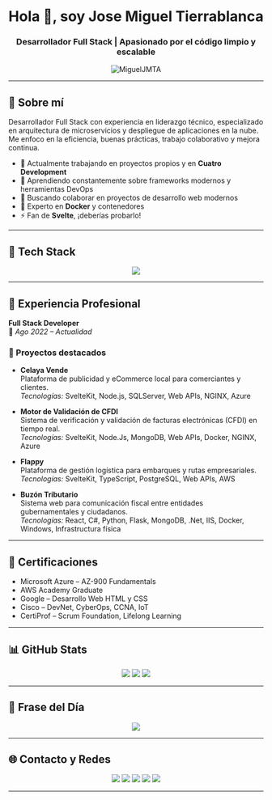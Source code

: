 <!-- README generado para Jose Miguel Tierrablanca Arreola -->

<h1 align="center">Hola 👋, soy Jose Miguel Tierrablanca</h1>
<h3 align="center">Desarrollador Full Stack | Apasionado por el código limpio y escalable</h3>

<p align="center">
  <img src="https://komarev.com/ghpvc/?username=MiguelJMTA&label=Profile%20views&color=0e75b6&style=flat" alt="MiguelJMTA" />
</p>

---

## 🚀 Sobre mí

Desarrollador Full Stack con experiencia en liderazgo técnico, especializado en arquitectura de microservicios y despliegue de aplicaciones en la nube. Me enfoco en la eficiencia, buenas prácticas, trabajo colaborativo y mejora continua.

- 🔭 Actualmente trabajando en proyectos propios y en **Cuatro Development**  
- 🌱 Aprendiendo constantemente sobre frameworks modernos y herramientas DevOps  
- 👯 Buscando colaborar en proyectos de desarrollo web modernos  
- 🐳 Experto en **Docker** y contenedores  
- ⚡ Fan de **Svelte**, ¡deberías probarlo!

---

## 🧰 Tech Stack

<div align="center">
  <img src="https://skillicons.dev/icons?i=js,ts,cs,python,mysql,postgres,mongodb,html,css,bootstrap,express,react,svelte,nodejs,dotnet,flask,java,firebase,aws,azure,gcp,docker,kubernetes,linux" />
</div>

---

## 💼 Experiencia Profesional

**Full Stack Developer**  
📅 *Ago 2022 – Actualidad*

### 🔧 Proyectos destacados

- **Celaya Vende**  
  Plataforma de publicidad y eCommerce local para comerciantes y clientes.  
  *Tecnologías:* SvelteKit, Node.js, SQLServer, Web APIs, NGINX, Azure

- **Motor de Validación de CFDI**  
  Sistema de verificación y validación de facturas electrónicas (CFDI) en tiempo real.  
  *Tecnologías:* SvelteKit, Node.Js, MongoDB, Web APIs, Docker, NGINX, Azure

- **Flappy**  
  Plataforma de gestión logística para embarques y rutas empresariales.  
  *Tecnologías:* SvelteKit, TypeScript, PostgreSQL, Web APIs, AWS

- **Buzón Tributario**  
  Sistema web para comunicación fiscal entre entidades gubernamentales y ciudadanos.  
  *Tecnologías:* React, C#, Python, Flask, MongoDB, .Net, IIS, Docker, Windows, Infrastructura física
  
---


## 📜 Certificaciones

- Microsoft Azure – AZ-900 Fundamentals  
- AWS Academy Graduate  
- Google – Desarrollo Web HTML y CSS  
- Cisco – DevNet, CyberOps, CCNA, IoT  
- CertiProf – Scrum Foundation, Lifelong Learning  

---

## 📊 GitHub Stats

<p align="center">
  <img src="https://github-readme-stats.vercel.app/api?username=MiguelJMTA&theme=material-palenight&hide_border=false&include_all_commits=true&count_private=true" />
  <img src="https://github-readme-streak-stats.herokuapp.com/?user=MiguelJMTA&theme=material-palenight&hide_border=false" />
  <img src="https://github-readme-stats.vercel.app/api/top-langs/?username=MiguelJMTA&theme=material-palenight&hide_border=false&layout=compact" />
</p>

---

## 🧠 Frase del Día

<p align="center">
  <img src="https://quotes-github-readme.vercel.app/api?type=horizontal&theme=radical" />
</p>

---

## 🌐 Contacto y Redes

<p align="center">
  <a href="https://linkedin.com/in/miguel-tierrablanca"><img src="https://img.shields.io/badge/LinkedIn-%230077B5.svg?logo=linkedin&logoColor=white"/></a>
  <a href="https://instagram.com/migueljmta"><img src="https://img.shields.io/badge/Instagram-%23E4405F.svg?logo=instagram&logoColor=white"/></a>
  <a href="https://twitter.com/migueljmta"><img src="https://img.shields.io/badge/Twitter-%231DA1F2.svg?logo=twitter&logoColor=white"/></a>
  <a href="https://twitch.tv/migueljmta"><img src="https://img.shields.io/badge/Twitch-%239146FF.svg?logo=twitch&logoColor=white"/></a>
  <a href="https://tiktok.com/@migueljmta"><img src="https://img.shields.io/badge/TikTok-%23000000.svg?logo=tiktok&logoColor=white"/></a>
</p>

---
